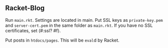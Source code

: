 ## Racket-Blog ##

Run `main.rkt`. Settings are located in main.
Put SSL keys as `private-key.pem` and `server-cert.pem` in the same folder as `main.rkt`.
If you have no SSL certificates, set (#:ssl? #f).

Put posts in `htdocs/pages`. This will be `eval`d by Racket.
